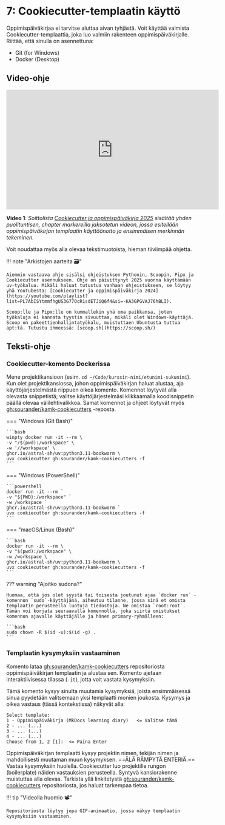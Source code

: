 # 7: Cookiecutter-templaatin käyttö

Oppimispäiväkirjaa ei tarvitse aluttaa aivan tyhjästä. Voit käyttää valmista Cookiecutter-templaattia, joka luo valmiin rakenteen oppimispäiväkirjalle. Riittää, että sinulla on asennettuna:

* Git (for Windows)
* Docker (Desktop)

## Video-ohje

<iframe width="560" height="315" src="https://www.youtube.com/embed/-gewY4kEr_8?si=n6gz3XSDT2QlndAK" title="YouTube video player" frameborder="0" allow="accelerometer; autoplay; clipboard-write; encrypted-media; gyroscope; picture-in-picture; web-share" referrerpolicy="strict-origin-when-cross-origin" allowfullscreen></iframe>

**Video 1**: *Soittolista [Cookiecutter ja oppimispäiväkirja 2025](https://youtube.com/playlist?list=PL7AbISYtmmfiS1sozsGkZ266EE0NeQeJh&si=bsN8ztXR5lgGJ0IJ) sisältää yhden puolituntisen, chapter markereilla jaksotetun videon, jossa esitellään oppimispäiväkirjan templaatin käyttöönotto ja ensimmäisen merkinnän tekeminen.*

Voit noudattaa myös alla olevaa tekstimuotoista, hieman tiiviimpää ohjetta.

!!! note "Arkistojen aarteita 🗃️"

    Aiemmin vastaava ohje sisälsi ohjeistuksen Pythonin, Scoopin, Pipx ja Cookiecutter asennukseen. Ohje on päivittynyt 2025 vuonna käyttämään uv-työkalua. Mikäli haluat tutustua vanhaan ohjeistukseen, se löytyy yhä YouTubesta: [Cookiecutter ja oppimispäiväkirja 2024](https://youtube.com/playlist?list=PL7AbISYtmmfhgUS3G77OcR1sdETJiQ6f4&si=-KA3GPGVAJ76hBLI).

    Scoop:lle ja Pipx:lle on kummallekin yhä oma paikkansa, joten työkaluja ei kannata tyystin sivuuttaa, mikäli olet Windows-käyttäjä. Scoop on pakeettienhallintatyökalu, muistuttaen Ubuntusta tuttua apt:tä. Tutustu ihmeessä: [scoop.sh](https://scoop.sh/)

## Teksti-ohje

### Cookiecutter-komento Dockerissa

Mene projektikansioon (esim. `cd ~/Code/kurssin-nimi/etunimi-sukunimi`). Kun olet projektikansiossa, johon oppimispäiväkirjan haluat alustaa, aja käyttöjärjestelmästä riippuen oikea komento. Komennot löytyvät alla olevasta snippetistä; valitse käyttöjärjestelmäsi klikkaamalla koodisnippetin päällä olevaa välilehtivalikkoa. Samat komennot ja ohjeet löytyvät myös [gh:sourander/kamk-cookiecutters](https://github.com/sourander/kamk-cookiecutters) -reposta.

=== "Windows (Git Bash)"

    ```bash
    winpty docker run -it --rm \
    -v "/$(pwd):/workspace" \
    -w '//workspace' \
    ghcr.io/astral-sh/uv:python3.11-bookworm \
    uvx cookiecutter gh:sourander/kamk-cookiecutters -f
    ```

=== "Windows (PowerShell)"

    ```powershell
    docker run -it --rm `
    -v "${PWD}:/workspace" `
    -w /workspace `
    ghcr.io/astral-sh/uv:python3.11-bookworm `
    uvx cookiecutter gh:sourander/kamk-cookiecutters -f
    ```

=== "macOS/Linux (Bash)"

    ```bash
    docker run -it --rm \
    -v "$(pwd):/workspace" \
    -w /workspace \
    ghcr.io/astral-sh/uv:python3.11-bookworm \
    uvx cookiecutter gh:sourander/kamk-cookiecutters -f
    ```

??? warning "Ajoitko sudona?"

    Huomaa, että jos olet syystä tai toisesta joutunut ajaa `docker run` -komennon `sudo`-käyttäjänä, aiheutuu tilanne, jossa sinä et omista templaatin perusteella luotuja tiedostoja. Ne omistaa `root:root`. Tämän voi korjata seuraavalla komennolla, joka siirtä omistukset komennon ajavalle käyttäjälle ja hänen primary-ryhmälleen:

    ```bash
    sudo chown -R $(id -u):$(id -g) .
    ```

### Templaatin kysymyksiin vastaaminen

Komento lataa [gh:sourander/kamk-cookiecutters](https://github.com/sourander/kamk-cookiecutters) repositoriosta oppimispäiväkirjan templaatin ja alustaa sen. Komento ajetaan interaktiivisessa tilassa (`-it`), jotta voit vastata kysymyksiin.

Tämä komento kysyy sinulta muutamia kysymyksiä, joista ensimmäisessä sinua pyydetään valitsemaan yksi templaatti monien joukosta. Kysymys ja oikea vastaus (tässä kontekstissa) näkyvät alla:

```plaintext
Select template:
1 - Oppimispäiväkirja (MkDocs learning diary)   <= Valitse tämä
2 - ... (...)
3 - ... (...)
4 - ... (...)
Choose from 1, 2 [1]:  <= Paina Enter
```

Oppimispäiväkirjan templaatti kysyy projektin nimen, tekijän nimen ja mahdollisesti muutaman muun kysymyksen. ==ÄLÄ RÄMPYTÄ ENTERIÄ.== Vastaa kysymyksiin huolella. Cookiecutter luo projektille rungon (boilerplate) näiden vastauksien perusteella. Syntyvä kansiorakenne muistuttaa alla olevaa. Tarkista yllä linkitetystä [gh:sourander/kamk-cookiecutters](https://github.com/sourander/kamk-cookiecutters) repositoriosta, jos haluat tarkempaa tietoa. 

!!! tip "Videolla huomio 📽️"

    Repositoriosta löytyy jopa GIF-animaatio, jossa näkyy templaatin kysymyksiin vastaaminen.
